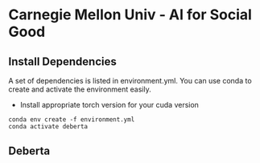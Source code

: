 # Carnegie Mellon Univ - AI for Social Good

## Install Dependencies
A set of dependencies is listed in environment.yml. You can use conda to create and activate the environment easily.
- Install appropriate torch version for your cuda version

```
conda env create -f environment.yml
conda activate deberta
```

## Deberta

